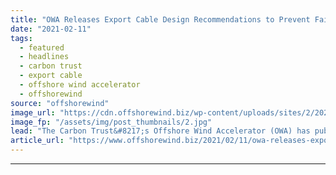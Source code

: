 ```yaml
---
title: "OWA Releases Export Cable Design Recommendations to Prevent Failure"
date: "2021-02-11"
tags: 
  - featured
  - headlines
  - carbon trust
  - export cable
  - offshore wind accelerator
  - offshorewind
source: "offshorewind"
image_url: "https://cdn.offshorewind.biz/wp-content/uploads/sites/2/2021/02/11123002/Carbon-Trust-OWA.jpg"
image_fp: "/assets/img/post_thumbnails/2.jpg"
lead: "The Carbon Trust&#8217;s Offshore Wind Accelerator (OWA) has published new recommendations for fibre optic"
article_url: "https://www.offshorewind.biz/2021/02/11/owa-releases-export-cable-design-recommendations-to-prevent-failure/"
---
```


---
